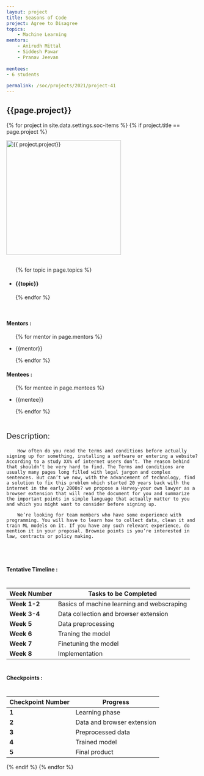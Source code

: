 ```yaml
---
layout: project
title: Seasons of Code
project: Agree to Disagree
topics:
    - Machine Learning
mentors:
    - Anirudh Mittal
    - Siddesh Pawar
    - Pranav Jeevan   
    
mentees:
- 6 students   
    
permalink: /soc/projects/2021/project-41
---
```


<h2 class="display1 m-3 p-3 text-center">{{page.project}}</h2>

{% for project in site.data.settings.soc-items %}
{% if project.title == page.project %}
<div>
    <img src="{{ site.baseurl }}/{{ project.image }}"  width = "300" height="300" alt="{{ project.project}}" class="border rounded img-soc">
</div>
<div>
    <br>
    <ul>
        {% for topic in page.topics %}
        <li><h4 class="text-primary text-center">{{topic}}</h4></li>
        {% endfor %}
    </ul>
    <br>
    <h4 class="display3  ">Mentors :</h4> 
    <ul>
        {% for mentor in page.mentors %}
        <li><p class="lead">{{mentor}}</p></li>
        {% endfor %}
    </ul>
    <h4 class="display3  ">Mentees :</h4> 
    <ul>
        {% for mentee in page.mentees %}
        <li><p class="lead">{{mentee}}</p></li>
        {% endfor %}
    </ul>
</div>
<div>
    <p class="display3" style = "font-size:20px;" >
        <br>
        Description:

        How often do you read the terms and conditions before actually signing up for something, installing a software or entering a website? According to a study XX% of internet users don’t. The reason behind that shouldn’t be very hard to find. The Terms and conditions are usually many pages long filled with legal jargon and complex sentences. But can’t we now, with the advancement of technology, find a solution to fix this problem which started 20 years back with the internet in the early 2000s? we propose a Harvey-your own lawyer as a browser extension that will read the document for you and summarize the important points in simple language that actually matter to you and which you might want to consider before signing up.

        We’re looking for team members who have some experience with programming. You will have to learn how to collect data, clean it and train ML models on it. If you have any such relevant experience, do mention it in your proposal. Brownie points is you’re interested in law, contracts or policy making.
  </p><br>
</div>
<div>
    <h4 class="display3" style="margin:40px 0px 40px 0px;">Tentative Timeline :</h4>
    <table class="table table-striped">
  <thead>
    <tr>
      <th>Week Number</th>
      <th>Tasks to be Completed</th>
    </tr>
  </thead>
  <tbody>
    <tr>
      <td><strong>Week 1-2</strong></td>
      <td>Basics of machine learning and webscraping</td>
    </tr>
    <tr>
      <td><strong>Week 3-4</strong></td>
      <td>Data collection and browser extension</td>
    </tr>
    <tr>
      <td><strong>Week 5</strong></td>
      <td>Data preprocessing</td>
    </tr>
    <tr>
      <td><strong>Week 6</strong></td>
      <td>Traning the model</td>
    </tr>
    <tr>
      <td><strong>Week 7</strong></td>
      <td>Finetuning the model</td>
    </tr>
    <tr>
      <td><strong>Week 8</strong></td>
      <td>Implementation</td>
    </tr>
  </tbody>
</table>
</div>
<div>
    <h4 class="display3" style="margin:40px 0px 40px 0px;">Checkpoints :</h4>
    <table class="table table-striped">
  <thead>
    <tr>
      <th>Checkpoint Number</th>
      <th>Progress</th>
    </tr>
  </thead>
  <tbody>
    <tr>
      <td><strong>1</strong></td>
      <td>Learning phase</td>
    </tr>
    <tr>
      <td><strong>2</strong></td>
      <td>Data and browser extension</td>
    </tr>
    <tr>
      <td><strong>3</strong></td>
      <td>Preprocessed data</td>
    </tr>
    <tr>
      <td><strong>4</strong></td>
      <td>Trained model</td>
    </tr>
    <tr>
      <td><strong>5</strong></td>
      <td>Final product</td>
    </tr>
  </tbody>
</table>
</div>
{% endif %}
{% endfor %}
